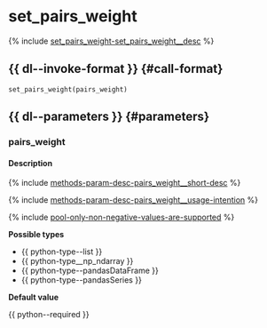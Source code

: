 # set_pairs_weight

{% include [set_pairs_weight-set_pairs_weight__desc](../_includes/work_src/reusage-python/set_pairs_weight__desc.md) %}


## {{ dl--invoke-format }} {#call-format}

```
set_pairs_weight(pairs_weight)
```

## {{ dl--parameters }} {#parameters}

### pairs_weight

#### Description 

{% include [methods-param-desc-pairs_weight__short-desc](../_includes/work_src/reusage/pairs_weight__short-desc.md) %}


{% include [methods-param-desc-pairs_weight__usage-intention](../_includes/work_src/reusage/pairs_weight__usage-intention.md) %}


{% include [pool-only-non-negative-values-are-supported](../_includes/work_src/reusage-python/only-non-negative-values-are-supported.md) %}

**Possible types**

- {{ python-type--list }}
- {{ python-type__np_ndarray }}
- {{ python-type--pandasDataFrame }}
- {{ python-type--pandasSeries }}

**Default value** 

{{ python--required }}
